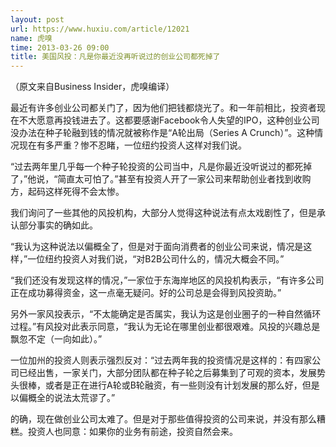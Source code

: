 ```yaml
---
layout: post
url: https://www.huxiu.com/article/12021
name: 虎嗅
time: 2013-03-26 09:00
title: 美国风投：凡是你最近没再听说过的创业公司都死掉了
---
```

（原文来自Business Insider，虎嗅编译）

最近有许多创业公司都关门了，因为他们把钱都烧光了。和一年前相比，投资者现在不大愿意再投钱进去了。这都要感谢Facebook令人失望的IPO，这种创业公司没办法在种子轮融到钱的情况就被称作是“A轮出局（Series A Crunch）”。这种情况现在有多严重？惨不忍睹，一位纽约投资人这样对我们说。

“过去两年里几乎每一个种子轮投资的公司当中，凡是你最近没听说过的都死掉了，”他说，“简直太可怕了。”甚至有投资人开了一家公司来帮助创业者找到收购方，起码这样死得不会太惨。

我们询问了一些其他的风投机构，大部分人觉得这种说法有点太戏剧性了，但是承认部分事实的确如此。

“我认为这种说法以偏概全了，但是对于面向消费者的创业公司来说，情况是这样，”一位纽约投资人对我们说，“对B2B公司什么的，情况大概会不同。”

“我们还没有发现这样的情况，”一家位于东海岸地区的风投机构表示，“有许多公司正在成功募得资金，这一点毫无疑问。好的公司总是会得到风投资助。”

另外一家风投表示，“不太能确定是否属实，我认为这是创业圈子的一种自然循环过程。”有风投对此表示同意，“我认为无论在哪里创业都很艰难。风投的兴趣总是飘忽不定（一向如此）。”

一位加州的投资人则表示强烈反对：“过去两年我的投资情况是这样的：有四家公司已经出售，一家关门，大部分团队都在种子轮之后募集到了可观的资本，发展势头很棒，或者是正在进行A轮或B轮融资，有一些则没有计划发展的那么好，但是以偏概全的说法太荒谬了。”

的确，现在做创业公司太难了。但是对于那些值得投资的公司来说，并没有那么糟糕。投资人也同意：如果你的业务有前途，投资自然会来。

